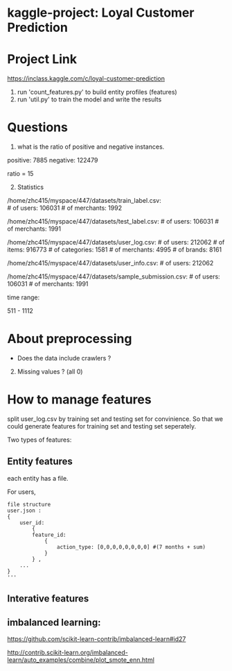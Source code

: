 # kaggle-project: Loyal Customer Prediction



# Project Link

https://inclass.kaggle.com/c/loyal-customer-prediction 

1. run 'count_features.py' to build entity profiles (features)
2. run 'util.py' to train the model and write the results


# Questions

1. what is the ratio of positive and negative instances.

positive: 7885
negative: 122479

ratio = 15



2. Statistics

/home/zhc415/myspace/447/datasets/train_label.csv:                              
        # of users:      106031  # of merchants:        1992

/home/zhc415/myspace/447/datasets/test_label.csv:
        # of users:      106031  # of merchants:        1991

/home/zhc415/myspace/447/datasets/user_log.csv:
        # of users:      212062
        # of items:      916773
        # of categories:         1581
        # of merchants:  4995
        # of brands:     8161

/home/zhc415/myspace/447/datasets/user_info.csv:
        # of users:      212062

/home/zhc415/myspace/447/datasets/sample_submission.csv:
        # of users:      106031  # of merchants:        1991

time range:

511 - 1112




# About preprocessing 

* Does the data include crawlers ?


2. Missing values ? (all 0)

# How to manage features

split user_log.csv by training set and testing set for convinience.
So that we could generate features for training set and testing set seperately.

Two types of features:

## Entity features 

each entity has a file. 

For users,

    file structure
    user.json :
    {
        user_id:
            {
            feature_id:
                {
                    action_type: [0,0,0,0,0,0,0,0] #(7 months + sum)
                }
            } ,
        ...
    }
    '''

## Interative features



## imbalanced learning: 

https://github.com/scikit-learn-contrib/imbalanced-learn#id27

http://contrib.scikit-learn.org/imbalanced-learn/auto_examples/combine/plot_smote_enn.html


